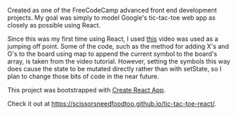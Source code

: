 Created as one of the FreeCodeCamp advanced front end development projects. My goal was simply to model Google's tic-tac-toe web app as closely as possible using React. 

Since this was my first time using React, I used [this](https://www.youtube.com/watch?v=pTHCwUdGFkc&t=2s) video was used as a jumping off point. Some of the code, such as the method for adding X's and O's to the board using map to append the current symbol to the board's array, is taken from the video tutorial. However, setting the symbols this way does cause the state to be mutated directly rather than with setState, so I plan to change those bits of code in the near future.

This project was bootstrapped with [Create React App](https://github.com/facebookincubator/create-react-app).

Check it out at https://scissorsneedfoodtoo.github.io/tic-tac-toe-react/.
